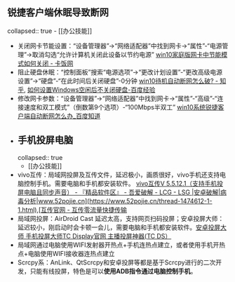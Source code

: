 ## 锐捷客户端休眠导致断网
collapsed:: true
	- [[办公技能]]
- 关闭网卡节能设置：“设备管理器”->“网络适配器”中找到网卡->“属性”-“电源管理”->取消勾选“允许计算机关闭此设备以节约电源” [win10家庭版网卡中节能模式如何关闭 - 卡饭网](https://www.kafan.cn/A/1nljdp19vr.html)
- 阻止硬盘休眠：“控制面板”搜索“电源选项”->“更改计划设置”-“更改高级电源设置”->“硬盘”-“在此时间后关闭硬盘”-0分钟 [win10待机自动断网怎么破? - 知乎](https://www.zhihu.com/question/48111604), [如何设置Windows空闲后不关闭硬盘-百度经验](https://jingyan.baidu.com/article/0a52e3f4332777fe63ed7202.html)
- 修改网卡参数：“设备管理器”->“网络适配器”中找到网卡->“属性”-“高级”-“连接速度和双工模式”（倒数第9个选项）-“100Mbps半双工” [win10系统锐捷客户端自动断网怎么办_百度知道](https://zhidao.baidu.com/question/331048226455599485.html)
- ## 手机投屏电脑
  collapsed:: true
	- [[办公技能]]
- vivo互传：局域网投屏及互传文件，延迟极小，画质很好，vivo手机还支持电脑控制手机。需要电脑和手机都安装软件。 [vivo互传V 5.5.12.1（支持手机投屏电脑且同步声音） - 『精品软件区』 - 吾爱破解 - LCG - LSG |安卓破解|病毒分析|www.52pojie.cn](https://www.52pojie.cn/thread-1474612-1-1.html),[互传官网 - 互传零流量快捷传输](https://es.vivo.com/)
- 局域网投屏：AirDroid Cast 延迟太高，支持网页扫码投屏；安卓投屏大师：延迟较小，刚启动时会卡顿一会儿，需要电脑和手机都安装软件。[安卓投屏大师 手机投屏大师TC Display官网 主播投屏神器(TC DS）](https://www.sigma-rt.com/tcds/)
- 局域网通过电脑使用WIFI发射器开热点+手机连热点建立，或者使用手机开热点+电脑使用WIFI接收器连热点建立
- Scrcpy系：AnLink、QtScrcpy和安卓投屏等都是基于Scrcpy进行的二次开发，只能有线投屏，特色是可以**使用ADB指令通过电脑控制手机**。